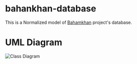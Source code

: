 # bahankhan-database

This is a Normalized model of [Bahamkhan](https://github.com/alireza-f/bahamkhan) project's database.

# UML Diagram

![Class Diagram](https://github.com/alireza-f/bahankhan-database/blob/main/bahamkhan.png "Class Diagram")